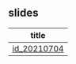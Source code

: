 ## slides

| title                                                |
| ---------------------------------------------------- |
| [id_20210704](https://kzmake.github.io/ids_20210704) |
